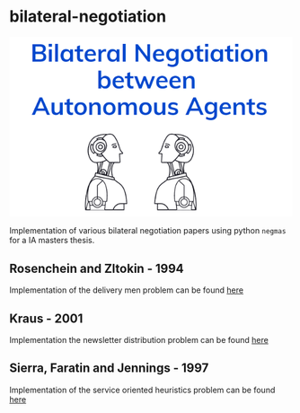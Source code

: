 # bilateral-negotiation

![logo](logo.png)

Implementation of various bilateral negotiation papers  using python ```negmas``` for a IA masters thesis.

## Rosenchein and Zltokin - 1994

Implementation of the delivery men problem can be found [here](bilateral-negotiation/RosencheinyZlotkin1995.ipynb)

## Kraus - 2001

Implementation the newsletter distribution problem can be found [here](bilateral-negotiation/Kraus2201.ipynb)

## Sierra, Faratin and Jennings - 1997

Implementation of the service oriented heuristics problem can be found [here](bilateral-negotiation/Faratin1998.ipynb)



